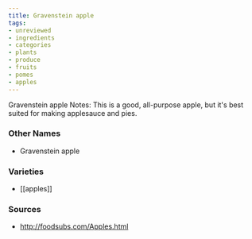 ```yaml
---
title: Gravenstein apple
tags:
- unreviewed
- ingredients
- categories
- plants
- produce
- fruits
- pomes
- apples
---
```

Gravenstein apple Notes: This is a good, all-purpose apple, but it's best suited for making applesauce and pies.

### Other Names

* Gravenstein apple

### Varieties

* [[apples]]

### Sources
* http://foodsubs.com/Apples.html
